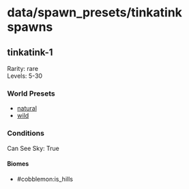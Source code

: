 # data/spawn_presets/tinkatink spawns  
  
## tinkatink-1  
Rarity: rare  
Levels: 5-30  
  
### World Presets  
* [natural](data/spawn_data/natural.md)  
* [wild](data/spawn_data/wild.md)  
  
### Conditions  
Can See Sky: True  
  
#### Biomes  
  * #cobblemon:is_hills
  
